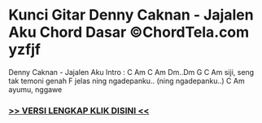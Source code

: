 
 # Kunci Gitar Denny Caknan - Jajalen Aku Chord Dasar ©ChordTela.com yzfjf


Denny Caknan - Jajalen Aku Intro : C Am C Am Dm..Dm G C Am siji, seng tak temoni genah F jelas ning ngadepanku.. (ning ngadepanku..) C Am ayumu, nggawe

###  <a href="https://shortlighzx.web.app?sq=Kunci Gitar Denny Caknan - Jajalen Aku Chord Dasar ©ChordTela.com"> >> VERSI LENGKAP KLIK DISINI << </a>
